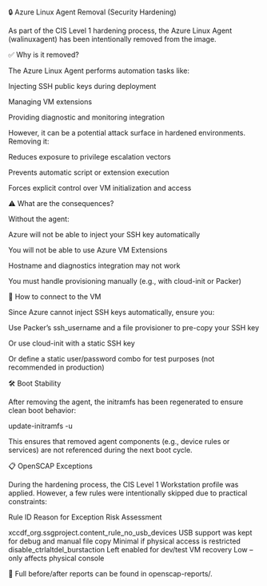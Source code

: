 🔒 Azure Linux Agent Removal (Security Hardening)

As part of the CIS Level 1 hardening process, the Azure Linux Agent (walinuxagent) has been intentionally removed from the image.

✅ Why is it removed?

The Azure Linux Agent performs automation tasks like:

Injecting SSH public keys during deployment

Managing VM extensions

Providing diagnostic and monitoring integration


However, it can be a potential attack surface in hardened environments. Removing it:

Reduces exposure to privilege escalation vectors

Prevents automatic script or extension execution

Forces explicit control over VM initialization and access


⚠️ What are the consequences?

Without the agent:

Azure will not be able to inject your SSH key automatically

You will not be able to use Azure VM Extensions

Hostname and diagnostics integration may not work

You must handle provisioning manually (e.g., with cloud-init or Packer)


🔧 How to connect to the VM

Since Azure cannot inject SSH keys automatically, ensure you:

Use Packer’s ssh_username and a file provisioner to pre-copy your SSH key

Or use cloud-init with a static SSH key

Or define a static user/password combo for test purposes (not recommended in production)


🛠 Boot Stability

After removing the agent, the initramfs has been regenerated to ensure clean boot behavior:

update-initramfs -u

This ensures that removed agent components (e.g., device rules or services) are not referenced during the next boot cycle.

📋 OpenSCAP Exceptions

During the hardening process, the CIS Level 1 Workstation profile was applied. However, a few rules were intentionally skipped due to practical constraints:

Rule ID	Reason for Exception	Risk Assessment

xccdf_org.ssgproject.content_rule_no_usb_devices	USB support was kept for debug and manual file copy	Minimal if physical access is restricted
disable_ctrlaltdel_burstaction	Left enabled for dev/test VM recovery	Low – only affects physical console


📁 Full before/after reports can be found in openscap-reports/.
